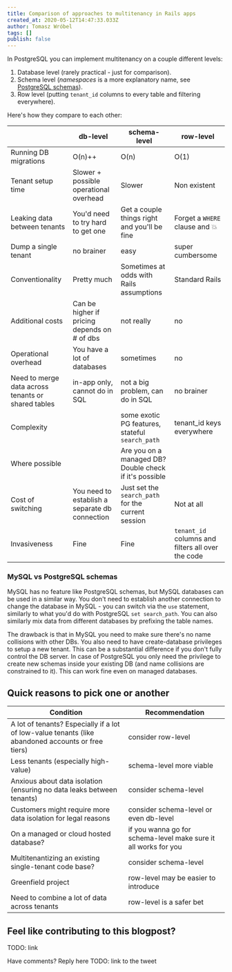 ```yaml
---
title: Comparison of approaches to multitenancy in Rails apps
created_at: 2020-05-12T14:47:33.033Z
author: Tomasz Wróbel
tags: []
publish: false
---
```


In PostgreSQL you can implement multitenancy on a couple different levels:

1. Database level (rarely practical - just for comparison).
2. Schema level (_namespaces_ is a more explanatory name, see [PostgreSQL schemas](https://www.postgresql.org/docs/9.1/ddl-schemas.html)).
3. Row level (putting `tenant_id` columns to every table and filtering everywhere).

Here's how they compare to each other:

|     | db-level | schema-level | row-level |
|-----|--------|------------|-----------|
| Running DB migrations | O(n)++ | O(n) | O(1) |
| Tenant setup time | Slower + possible operational overhead | Slower |  Non existent |
| Leaking data between tenants | You'd need to try hard to get one | Get a couple things right and you'll be fine | Forget a `WHERE` clause and 💥 |
| Dump a single tenant | no brainer | easy | super cumbersome |
| Conventionality | Pretty much | Sometimes at odds with Rails assumptions | Standard Rails |
| Additional costs | Can be higher if pricing depends on # of dbs | not really | no |
| Operational overhead | You have a lot of databases | sometimes | no |
| Need to merge data across tenants or shared tables | in-app only, cannot do in SQL | not a big problem, can do in SQL | no brainer |
| Complexity | | some exotic PG features, stateful `search_path` | tenant_id keys everywhere |
| Where possible | | Are you on a managed DB? Double check if it's possible | |
| Cost of switching | You need to establish a separate db connection | Just set the `search_path` for the current session | Not at all |
| Invasiveness | Fine | Fine | `tenant_id` columns and filters all over the code |

### MySQL vs PostgreSQL schemas

MySQL has no feature like PostgreSQL schemas, but MySQL databases can be used in a similar way. You don't need to establish another connection to change the database in MySQL - you can switch via the `use` statement, similarly to what you'd do with PostgreSQL `set search_path`. You can also similarly mix data from different databases by prefixing the table names.

The drawback is that in MySQL you need to make sure there's no name collisions with other DBs. You also need to have create-database privileges to setup a new tenant. This can be a substantial difference if you don't fully control the DB server. In case of PostgreSQL you only need the privilege to create new schemas inside your existing DB (and name collisions are constrained to it). This can work fine even on managed databases.

## Quick reasons to pick one or another

| Condition | Recommendation |
| --- | --- |
| A lot of tenants? Especially if a lot of low-value tenants (like abandoned accounts or free tiers) | consider row-level |
| Less tenants (especially high-value) | schema-level more viable |
| Anxious about data isolation (ensuring no data leaks between tenants) | consider schema-level |
| Customers might require more data isolation for legal reasons | consider schema-level or even db-level |
| On a managed or cloud hosted database? | if you wanna go for schema-level make sure it all works for you |
| Multitenantizing an existing single-tenant code base? | consider schema-level |
| Greenfield project | row-level may be easier to introduce |
| Need to combine a lot of data across tenants | row-level is a safer bet |


## Feel like contributing to this blogpost?

TODO: link

Have comments? Reply here TODO: link to the tweet 
